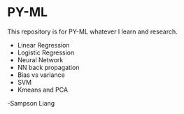 # PY-ML
This repository is for PY-ML whatever I learn and research.

- Linear Regression
- Logistic Regression
- Neural Network
- NN back propagation
- Bias vs variance
- SVM
- Kmeans and PCA

-Sampson Liang
